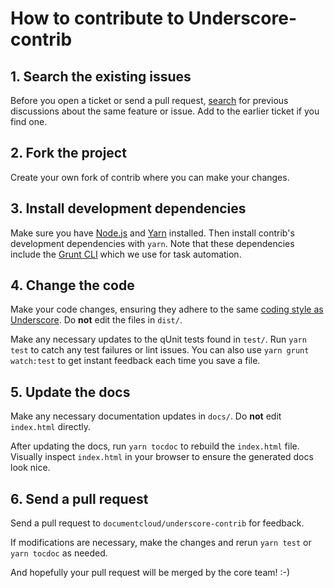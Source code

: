 # How to contribute to Underscore-contrib

## 1. Search the existing issues

Before you open a ticket or send a pull request, [search](https://github.com/documentcloud/underscore-contrib/issues) for previous discussions about the same feature or issue. Add to the earlier ticket if you find one.

## 2. Fork the project

Create your own fork of contrib where you can make your changes.

## 3. Install development dependencies

Make sure you have [Node.js][node] and [Yarn][yarn] installed. Then install contrib's development dependencies with `yarn`. Note that these dependencies include the [Grunt CLI][cli] which we use for task automation.

## 4. Change the code

Make your code changes, ensuring they adhere to the same [coding style as Underscore][style]. Do **not** edit the files in `dist/`.

Make any necessary updates to the qUnit tests found in `test/`. Run `yarn test` to catch any test failures or lint issues. You can also use `yarn grunt watch:test` to get instant feedback each time you save a file.

## 5. Update the docs

Make any necessary documentation updates in `docs/`. Do **not** edit `index.html` directly.

After updating the docs, run `yarn tocdoc` to rebuild the `index.html` file. Visually inspect `index.html` in your browser to ensure the generated docs look nice.

## 6. Send a pull request

Send a pull request to `documentcloud/underscore-contrib` for feedback.

If modifications are necessary, make the changes and rerun `yarn test` or `yarn tocdoc` as needed.

And hopefully your pull request will be merged by the core team! :-)

[style]:https://github.com/documentcloud/underscore/blob/master/underscore.js
[node]:http://nodejs.org/
[yarn]:https://yarnpkg.com
[cli]:http://gruntjs.com/getting-started#installing-the-cli
